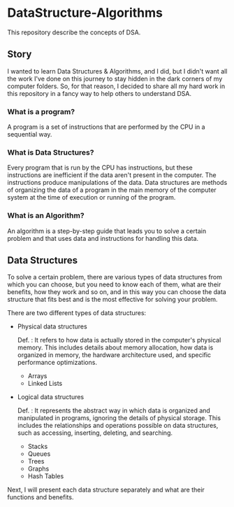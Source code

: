 # DataStructure-Algorithms
This repository describe the concepts of DSA.

## Story
I wanted to learn Data Structures & Algorithms, and I did, but I didn't want all the work I've done on this journey to stay hidden in the dark corners of my computer folders. So, for that reason, I decided to share all my hard work in this repository in a fancy way to help others to understand DSA.

### What is a program?
A program is a set of instructions that are performed by the CPU in a sequential way.

### What is Data Structures?
Every program that is run by the CPU has instructions, but these instructions are inefficient if the data aren't present in the computer. The instructions produce manipulations of the data.
Data structures are methods of organizing the data of a program in the main memory of the computer system at the time of execution or running of the program.

### What is an Algorithm?
An algorithm is a step-by-step guide that leads you to solve a certain problem and that uses data and instructions for handling this data.


## Data Structures
To solve a certain problem, there are various types of data structures from which you can choose, but you need to know each of them, what are their benefits, how they work and so on, and in this way you can choose the data structure that fits best and is the most effective for solving your problem.

There are two different types of data structures:
- Physical data structures

  Def. : It refers to how data is actually stored in the computer's physical memory. This includes details about memory allocation, how data is organized in memory, the hardware architecture used, and specific performance optimizations.
  
  - Arrays
  - Linked Lists
  
- Logical data structures

  Def. : It represents the abstract way in which data is organized and manipulated in programs, ignoring the details of physical storage. This includes the relationships and operations possible on data structures, such as accessing, inserting, deleting, and searching.

  - Stacks
  - Queues
  - Trees
  - Graphs
  - Hash Tables

Next, I will present each data structure separately and what are their functions and benefits.
